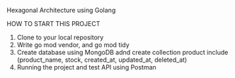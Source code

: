 Hexagonal Architecture using Golang

HOW TO START THIS PROJECT
1. Clone to your local repository
2. Write go mod vendor, and go mod tidy
3. Create database using MongoDB adnd create collection product include (product_name, stock, created_at, updated_at, deleted_at)
4. Running the project and test API using Postman
